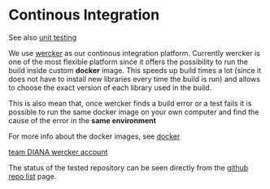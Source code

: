 # Continous Integration 

See also [unit testing](unit_testing.md)

We use [wercker](http://wercker.com/) as our continous integration platform. 
Currently wercker is one of the most flexible platform since it offers the possibility to run the build inside custom **docker** image. This speeds up build times a lot (since it does not have to install new libraries every time the build is run) and allows to choose the exact version of each library used in the build. 

This is also mean that, once wercker finds a build error or a test fails it is possible to run the same docker image on your own computer and find the cause of the error in the **same environment**

For more info about the docker images, see [docker](docker.md)

[team DIANA wercker account](https://app.wercker.com/#teamdiana)

The status of the tested repository can be seen directly from the [github repo list](./git_repos.md) page. 
